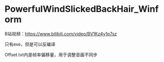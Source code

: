 # PowerfulWindSlickedBackHair_Winform
B站视频：https://www.bilibili.com/video/BV1Kz4y1p7sz

只有exe，但是可以反编译

Offset.txt内是帧率偏移量，用于调整音画不同步
